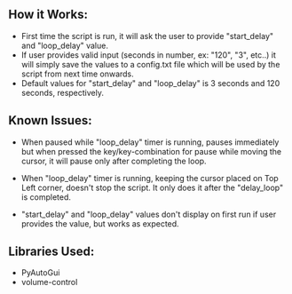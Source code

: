 How it Works:
------------

* First time the script is run, it will ask the user to provide "start_delay" and "loop_delay" value.
* If user provides valid input (seconds in number, ex: "120", "3", etc..) it will simply save the values to a config.txt file which will be used by the script from next time onwards. 
* Default values for "start_delay" and "loop_delay" is 3 seconds and 120 seconds, respectively.


Known Issues:
------------

* When paused while "loop_delay" timer is running, pauses immediately but when pressed the key/key-combination for pause while moving the cursor, it will pause only after completing the loop.

* When "loop_delay" timer is running, keeping the cursor placed on Top Left corner, doesn't stop the script. It only does it after the "delay_loop" is completed.

* "start_delay" and "loop_delay" values don't display on first run if user provides the value, but works as expected.


Libraries Used:
--------------

* PyAutoGui
* volume-control
